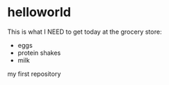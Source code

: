 helloworld
==========
<p>This is what I NEED to get today at the grocery store:</p>
<div>
  <ul>
      <li>eggs</li>
      <li>protein shakes</li>
      <li>milk</li>
  </ul>  
  </div>
my first repository
